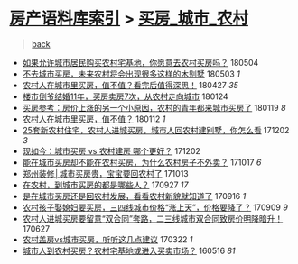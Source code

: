 [房产语料库索引](../../README.md)  > [买房_城市_农村](买房_城市_农村.md)
====
> [back](../README.md)

- [如果允许城市居民购买农村宅基地，你愿意去农村买房吗？](http://jkwz.applinzi.com/ittc/7099201837121143818.html#%E5%A6%82%E6%9E%9C%E5%85%81%E8%AE%B8%E5%9F%8E%E5%B8%82%E5%B1%85%E6%B0%91%E8%B4%AD%E4%B9%B0%E5%86%9C%E6%9D%91%E5%AE%85%E5%9F%BA%E5%9C%B0%EF%BC%8C%E4%BD%A0%E6%84%BF%E6%84%8F%E5%8E%BB%E5%86%9C%E6%9D%91%E4%B9%B0%E6%88%BF%E5%90%97%EF%BC%9F) 180504  
- [不去城市买房，未来农村将会出现很多这样的木别墅](http://jkwz.applinzi.com/ittc/7098819428445848582.html#%E4%B8%8D%E5%8E%BB%E5%9F%8E%E5%B8%82%E4%B9%B0%E6%88%BF%EF%BC%8C%E6%9C%AA%E6%9D%A5%E5%86%9C%E6%9D%91%E5%B0%86%E4%BC%9A%E5%87%BA%E7%8E%B0%E5%BE%88%E5%A4%9A%E8%BF%99%E6%A0%B7%E7%9A%84%E6%9C%A8%E5%88%AB%E5%A2%85) 180503 *1* 
- [农村人在城市里买房，值不值？看完后值得深思！](http://jkwz.applinzi.com/ittc/7096776680356185094.html#%E5%86%9C%E6%9D%91%E4%BA%BA%E5%9C%A8%E5%9F%8E%E5%B8%82%E9%87%8C%E4%B9%B0%E6%88%BF%EF%BC%8C%E5%80%BC%E4%B8%8D%E5%80%BC%EF%BC%9F%E7%9C%8B%E5%AE%8C%E5%90%8E%E5%80%BC%E5%BE%97%E6%B7%B1%E6%80%9D%EF%BC%81) 180427 *35* 
- [楼市倒爷结婚11年，买房卖房7次，从农村走向城市](http://jkwz.applinzi.com/ittc/7062086617265603591.html#%E6%A5%BC%E5%B8%82%E5%80%92%E7%88%B7%E7%BB%93%E5%A9%9A11%E5%B9%B4%EF%BC%8C%E4%B9%B0%E6%88%BF%E5%8D%96%E6%88%BF7%E6%AC%A1%EF%BC%8C%E4%BB%8E%E5%86%9C%E6%9D%91%E8%B5%B0%E5%90%91%E5%9F%8E%E5%B8%82) 180124  
- [买房参考：房价上涨的另一个小原因，农村的青年都来城市买房了](http://jkwz.applinzi.com/ittc/7060331613462725642.html#%E4%B9%B0%E6%88%BF%E5%8F%82%E8%80%83%EF%BC%9A%E6%88%BF%E4%BB%B7%E4%B8%8A%E6%B6%A8%E7%9A%84%E5%8F%A6%E4%B8%80%E4%B8%AA%E5%B0%8F%E5%8E%9F%E5%9B%A0%EF%BC%8C%E5%86%9C%E6%9D%91%E7%9A%84%E9%9D%92%E5%B9%B4%E9%83%BD%E6%9D%A5%E5%9F%8E%E5%B8%82%E4%B9%B0%E6%88%BF%E4%BA%86) 180119 *8* 
- [农村人在城市里买房，值不值？](http://jkwz.applinzi.com/ittc/7057727278719435787.html#%E5%86%9C%E6%9D%91%E4%BA%BA%E5%9C%A8%E5%9F%8E%E5%B8%82%E9%87%8C%E4%B9%B0%E6%88%BF%EF%BC%8C%E5%80%BC%E4%B8%8D%E5%80%BC%EF%BC%9F) 180112 *1* 
- [25套新农村住宅，农村人进城买房，城市人回农村建别墅，你怎么看](http://jkwz.applinzi.com/ittc/7042560039045301265.html#25%E5%A5%97%E6%96%B0%E5%86%9C%E6%9D%91%E4%BD%8F%E5%AE%85%EF%BC%8C%E5%86%9C%E6%9D%91%E4%BA%BA%E8%BF%9B%E5%9F%8E%E4%B9%B0%E6%88%BF%EF%BC%8C%E5%9F%8E%E5%B8%82%E4%BA%BA%E5%9B%9E%E5%86%9C%E6%9D%91%E5%BB%BA%E5%88%AB%E5%A2%85%EF%BC%8C%E4%BD%A0%E6%80%8E%E4%B9%88%E7%9C%8B) 171202 *3* 
- [现如今：城市买房 vs 农村建房 哪个更好？](http://jkwz.applinzi.com/ittc/7042517786251756560.html#%E7%8E%B0%E5%A6%82%E4%BB%8A%EF%BC%9A%E5%9F%8E%E5%B8%82%E4%B9%B0%E6%88%BF+vs+%E5%86%9C%E6%9D%91%E5%BB%BA%E6%88%BF+%E5%93%AA%E4%B8%AA%E6%9B%B4%E5%A5%BD%EF%BC%9F) 171202  
- [能在城市买房却不能在农村买房，为什么农村房子不外卖？](http://jkwz.applinzi.com/ittc/7025348908639847441.html#%E8%83%BD%E5%9C%A8%E5%9F%8E%E5%B8%82%E4%B9%B0%E6%88%BF%E5%8D%B4%E4%B8%8D%E8%83%BD%E5%9C%A8%E5%86%9C%E6%9D%91%E4%B9%B0%E6%88%BF%EF%BC%8C%E4%B8%BA%E4%BB%80%E4%B9%88%E5%86%9C%E6%9D%91%E6%88%BF%E5%AD%90%E4%B8%8D%E5%A4%96%E5%8D%96%EF%BC%9F) 171017 *6* 
- [郑州装修│城市买房贵，宝宝要回农村了](http://jkwz.applinzi.com/ittc/7023945574041256976.html#%E9%83%91%E5%B7%9E%E8%A3%85%E4%BF%AE%E2%94%82%E5%9F%8E%E5%B8%82%E4%B9%B0%E6%88%BF%E8%B4%B5%EF%BC%8C%E5%AE%9D%E5%AE%9D%E8%A6%81%E5%9B%9E%E5%86%9C%E6%9D%91%E4%BA%86) 171013  
- [在农村，到城市买房的都是哪些人？](http://jkwz.applinzi.com/ittc/7016841252946052113.html#%E5%9C%A8%E5%86%9C%E6%9D%91%EF%BC%8C%E5%88%B0%E5%9F%8E%E5%B8%82%E4%B9%B0%E6%88%BF%E7%9A%84%E9%83%BD%E6%98%AF%E5%93%AA%E4%BA%9B%E4%BA%BA%EF%BC%9F) 170927 *17* 
- [是在城市买房还是回农村发展，看看农村新貌就知道了](http://jkwz.applinzi.com/ittc/7014042141008069648.html#%E6%98%AF%E5%9C%A8%E5%9F%8E%E5%B8%82%E4%B9%B0%E6%88%BF%E8%BF%98%E6%98%AF%E5%9B%9E%E5%86%9C%E6%9D%91%E5%8F%91%E5%B1%95%EF%BC%8C%E7%9C%8B%E7%9C%8B%E5%86%9C%E6%9D%91%E6%96%B0%E8%B2%8C%E5%B0%B1%E7%9F%A5%E9%81%93%E4%BA%86) 170916 *1* 
- [农村孩子娶媳妇要买房，三四线城市价格“涨上天”，价格要降了？](http://jkwz.applinzi.com/ittc/7011226305918665745.html#%E5%86%9C%E6%9D%91%E5%AD%A9%E5%AD%90%E5%A8%B6%E5%AA%B3%E5%A6%87%E8%A6%81%E4%B9%B0%E6%88%BF%EF%BC%8C%E4%B8%89%E5%9B%9B%E7%BA%BF%E5%9F%8E%E5%B8%82%E4%BB%B7%E6%A0%BC%E2%80%9C%E6%B6%A8%E4%B8%8A%E5%A4%A9%E2%80%9D%EF%BC%8C%E4%BB%B7%E6%A0%BC%E8%A6%81%E9%99%8D%E4%BA%86%EF%BC%9F) 170909 *9* 
- [农村人进城买房要留意“双合同”套路，二三线城市双合同致房价明降暗升！](http://jkwz.applinzi.com/ittc/6983820506414187524.html#%E5%86%9C%E6%9D%91%E4%BA%BA%E8%BF%9B%E5%9F%8E%E4%B9%B0%E6%88%BF%E8%A6%81%E7%95%99%E6%84%8F%E2%80%9C%E5%8F%8C%E5%90%88%E5%90%8C%E2%80%9D%E5%A5%97%E8%B7%AF%EF%BC%8C%E4%BA%8C%E4%B8%89%E7%BA%BF%E5%9F%8E%E5%B8%82%E5%8F%8C%E5%90%88%E5%90%8C%E8%87%B4%E6%88%BF%E4%BB%B7%E6%98%8E%E9%99%8D%E6%9A%97%E5%8D%87%EF%BC%81) 170627  
- [农村盖房vs城市买房，听听这几点建议](http://jkwz.applinzi.com/ittc/6947805461108753413.html#%E5%86%9C%E6%9D%91%E7%9B%96%E6%88%BFvs%E5%9F%8E%E5%B8%82%E4%B9%B0%E6%88%BF%EF%BC%8C%E5%90%AC%E5%90%AC%E8%BF%99%E5%87%A0%E7%82%B9%E5%BB%BA%E8%AE%AE) 170322 *1* 
- [城市人到农村买房？农村宅基地或进入买卖市场？](http://jkwz.applinzi.com/ittc/6832822022761350149.html#%E5%9F%8E%E5%B8%82%E4%BA%BA%E5%88%B0%E5%86%9C%E6%9D%91%E4%B9%B0%E6%88%BF%EF%BC%9F%E5%86%9C%E6%9D%91%E5%AE%85%E5%9F%BA%E5%9C%B0%E6%88%96%E8%BF%9B%E5%85%A5%E4%B9%B0%E5%8D%96%E5%B8%82%E5%9C%BA%EF%BC%9F) 160516 *81* 
